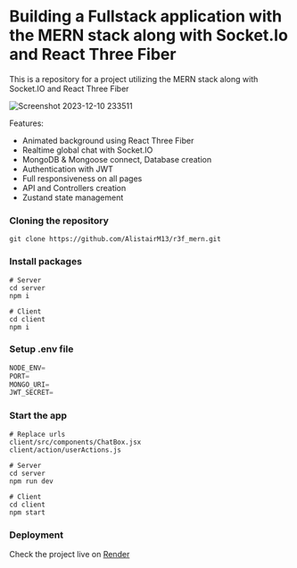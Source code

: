 # Building a Fullstack application with the MERN stack along with Socket.Io and React Three Fiber


This is a repository for a  project utilizing the MERN stack along with Socket.IO and React Three Fiber

![Screenshot 2023-12-10 233511](https://github.com/AlistairM13/r3f_mern/assets/105148183/6d95b701-479b-4935-86c1-fd47b7ad7804)


Features:

- Animated background using React Three Fiber
- Realtime global chat with Socket.IO
- MongoDB & Mongoose connect, Database creation
- Authentication with JWT
- Full responsiveness on all pages
- API and Controllers creation
- Zustand state management


### Cloning the repository

```shell
git clone https://github.com/AlistairM13/r3f_mern.git
```

### Install packages

```shell
# Server
cd server
npm i

# Client
cd client
npm i
```

### Setup .env file


```js
NODE_ENV=
PORT=
MONGO_URI=
JWT_SECRET=
```



### Start the app


```shell
# Replace urls
client/src/components/ChatBox.jsx
client/action/userActions.js

# Server
cd server
npm run dev

# Client
cd client
npm start
```

### Deployment

Check the project live on [Render](https://mern-three-client.onrender.com/)

